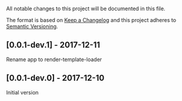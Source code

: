 All notable changes to this project will be documented in this file.

The format is based on [Keep a Changelog](http://keepachangelog.com/en/1.0.0/)
and this project adheres to [Semantic Versioning](http://semver.org/spec/v2.0.0.html).

## [0.0.1-dev.1] - 2017-12-11
Rename app to render-template-loader

## [0.0.1-dev.0] - 2017-12-10
Initial version
